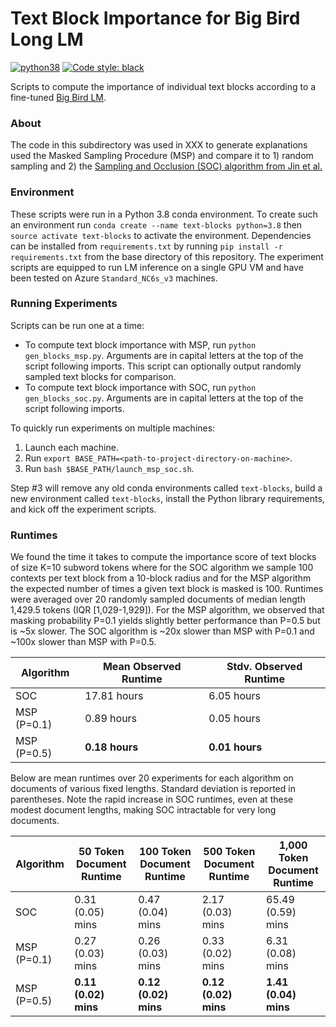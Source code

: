 # Text Block Importance for Big Bird Long LM

[![python38](https://img.shields.io/badge/python-3.8-orange.svg)]()
[![Code style: black](https://img.shields.io/badge/code%20style-black-000000.svg)](https://github.com/psf/black)

Scripts to compute the importance of individual text blocks according to a fine-tuned [Big Bird LM](https://huggingface.co/google/bigbird-roberta-base).

### About

The code in this subdirectory was used in XXX to generate explanations used the Masked Sampling Procedure (MSP) and compare it to 1) random sampling and 2) the [Sampling and Occlusion (SOC) algorithm from Jin et al.](https://arxiv.org/pdf/1911.06194.pdf)

### Environment

These scripts were run in a Python 3.8 conda environment.  To create such an environment run `conda create --name text-blocks python=3.8` then `source activate text-blocks` to activate the environment. Dependencies can be installed from `requirements.txt` by running `pip install -r requirements.txt` from the base directory of this repository.  The experiment scripts are equipped to run LM inference on a single GPU VM and have been tested on Azure `Standard_NC6s_v3` machines.

### Running Experiments

Scripts can be run one at a time:

- To compute text block importance with MSP, run `python gen_blocks_msp.py`.  Arguments are in capital letters at the top of the script following imports.  This script can optionally output randomly sampled text blocks for comparison.
- To compute text block importance with SOC, run `python gen_blocks_soc.py`.  Arguments are in capital letters at the top of the script following imports.

To quickly run experiments on multiple machines:

1. Launch each machine.
2. Run `export BASE_PATH=<path-to-project-directory-on-machine>`.
3. Run `bash $BASE_PATH/launch_msp_soc.sh`.

Step #3 will remove any old conda environments called `text-blocks`, build a new environment called `text-blocks`, install the Python library requirements, and kick off the experiment scripts.

### Runtimes

We found the time it takes to compute the importance score of text blocks of size K=10 subword tokens where for the SOC algorithm we sample 100 contexts per text block from a 10-block radius and for the MSP algorithm the expected number of times a given text block is masked is 100.  Runtimes were averaged over 20 randomly sampled documents of median length 1,429.5 tokens (IQR [1,029-1,929]).  For the MSP algorithm, we observed that masking probability P=0.1 yields slightly better performance than P=0.5 but is ~5x slower.  The SOC algorithm is ~20x slower than MSP with P=0.1 and ~100x slower than MSP with P=0.5.

| Algorithm | Mean Observed Runtime | Stdv. Observed Runtime |
|-----------|-----------------------|------------------------|
| SOC | 17.81 hours | 6.05 hours |
| MSP (P=0.1) | 0.89 hours | 0.05 hours |
| MSP (P=0.5) | **0.18 hours** | **0.01 hours** |

Below are mean runtimes over 20 experiments for each algorithm on documents of various fixed lengths.  Standard deviation is reported in parentheses.  Note the rapid increase in SOC runtimes, even at these modest document lengths, making SOC intractable for very long documents.

| Algorithm | 50 Token Document Runtime | 100 Token Document Runtime | 500 Token Document Runtime | 1,000 Token Document Runtime |
|-----------|---------------------------|----------------------------|----------------------------|------------------------------|
| SOC | 0.31 (0.05) mins | 0.47 (0.04) mins | 2.17 (0.03) mins | 65.49 (0.59) mins |
| MSP (P=0.1) | 0.27 (0.03) mins | 0.26 (0.03) mins | 0.33 (0.02) mins | 6.31 (0.08) mins |
| MSP (P=0.5) | **0.11 (0.02) mins** | **0.12 (0.02) mins** | **0.12 (0.02) mins** | **1.41 (0.04) mins** |
